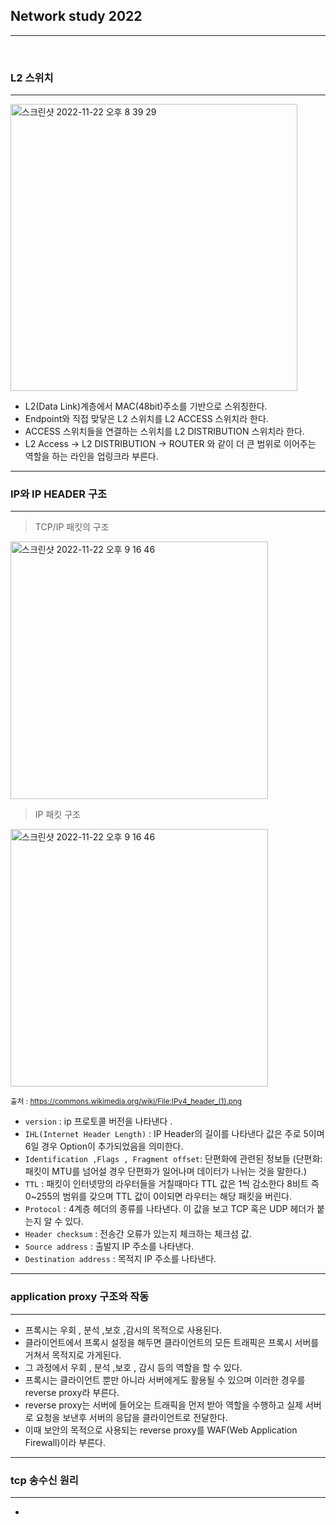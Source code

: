 ## Network study 2022

---

<br/>

### L2 스위치
---

<img width="459" alt="스크린샷 2022-11-22 오후 8 39 29" src="https://user-images.githubusercontent.com/51349774/203305102-313605fa-b510-4935-aab6-011ee4ab88cc.png">

- L2(Data Link)계층에서 MAC(48bit)주소를 기반으로 스위칭한다.
- Endpoint와 직접 맞닿은 L2 스위치를 L2 ACCESS 스위치라 한다. 
- ACCESS 스위치들을 연결하는 스위치를 L2 DISTRIBUTION 스위치라 한다.
- L2 Access -> L2 DISTRIBUTION -> ROUTER 와 같이 더 큰 범위로 이어주는 역할을 하는 라인을 업링크라 부른다.

---
### IP와 IP HEADER 구조
---

> TCP/IP 패킷의 구조

<img width="412" alt="스크린샷 2022-11-22 오후 9 16 46" src="https://user-images.githubusercontent.com/51349774/203311689-ce2dc7d6-573d-4960-b408-176685b194dd.png">

> IP 패킷 구조

<img width="412" alt="스크린샷 2022-11-22 오후 9 16 46" src="https://upload.wikimedia.org/wikipedia/commons/f/f9/IPv4_header_%281%29.png">

<small>출처 : https://commons.wikimedia.org/wiki/File:IPv4_header_(1).png </small>

-  `version` : ip 프로토콜 버전을 나타낸다 .
-  `IHL(Internet Header Length)` : IP Header의 길이를 나타낸다 값은 주로 5이며 6일 경우 Option이 추가되었음을 의미한다.
-  `Identification ,Flags , Fragment offset`: 단편화에 관련된 정보들 (단편화:패킷이 MTU를 넘어설 경우  단편화가 일어나며  데이터가 나뉘는 것을 말한다.)
-  `TTL` : 패킷이 인터넷망의 라우터들을 거칠때마다 TTL 값은 1씩 감소한다 8비트 즉 0~255의 범위를 갖으며 TTL 값이 0이되면 라우터는 해당 패킷을 버린다.
-  `Protocol` : 4계층 헤더의 종류를 나타낸다. 이 값을 보고 TCP 혹은 UDP 헤더가 붙는지 알 수 있다. 
-  `Header checksum` : 전송간 오류가 있는지 체크하는 체크섬 값.
-  `Source address` : 출발지 IP 주소를 나타낸다.
-  `Destination address` : 목적지 IP 주소를 나타낸다.



---
### application proxy 구조와 작동
---


- 프록시는 우회 , 분석 ,보호 ,감시의 목적으로 사용된다.
- 클라이언트에서 프록시 설정을 해두면 클라이언트의 모든 트래픽은 프록시 서버를 거쳐서 목적지로 가게된다.
- 그 과정에서 우회 , 분석 ,보호 , 감시 등의 역할을 할 수 있다.
- 프록시는 클라이언트 뿐만 아니라 서버에게도 활용될 수 있으며 이러한 경우를 reverse proxy라 부른다.
- reverse proxy는 서버에 들어오는 트래픽을 먼저 받아 역할을 수행하고 실제 서버로 요청을 보낸후 서버의 응답을 클라이언트로 전달한다.
- 이때 보안의 목적으로 사용되는 reverse proxy를 WAF(Web Application Firewall)이라 부른다.



---
### tcp 송수신 원리
---

- 
